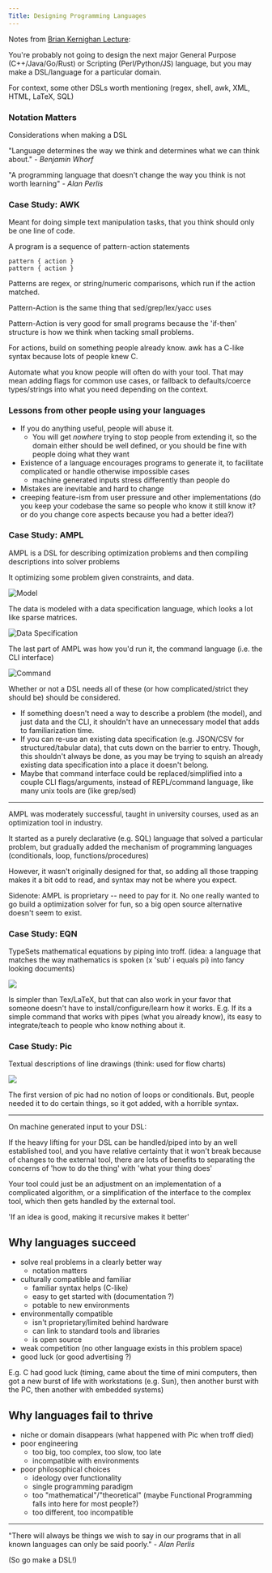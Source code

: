 ```yaml
---
Title: Designing Programming Languages
---
```


Notes from [Brian Kernighan Lecture](https://www.youtube.com/watch?v=Sg4U4r_AgJU):

You're probably not going to design the next major General Purpose (C++/Java/Go/Rust) or Scripting (Perl/Python/JS) language, but you may make a DSL/language for a particular domain.

For context, some other DSLs worth mentioning (regex, shell, awk, XML, HTML, LaTeX, SQL)

### Notation Matters

Considerations when making a DSL

"Language determines the way we think and determines what we can think about." - _Benjamin Whorf_

"A programming language that doesn't change the way you think is not worth learning" - _Alan Perlis_

### Case Study: AWK

Meant for doing simple text manipulation tasks, that you think should only be one line of code.

A program is a sequence of pattern-action statements

```
pattern { action }
pattern { action }
```

Patterns are regex, or string/numeric comparisons, which run if the action matched.

Pattern-Action is the same thing that sed/grep/lex/yacc uses

Pattern-Action is very good for small programs because the 'if-then' structure is how we think when tacking small problems.

For actions, build on something people already know. awk has a C-like syntax because lots of people knew C.

Automate what you know people will often do with your tool. That may mean adding flags for common use cases, or fallback to defaults/coerce types/strings into what you need depending on the context.

### Lessons from other people using your languages

- If you do anything useful, people will abuse it.
  - You will get _nowhere_ trying to stop people from extending it, so the domain either should be well defined, or you should be fine with people doing what they want
- Existence of a language encourages programs to generate it, to facilitate complicated or handle otherwise impossible cases
  - machine generated inputs stress differently than people do
- Mistakes are inevitable and hard to change
- creeping feature-ism from user pressure and other implementations (do you keep your codebase the same so people who know it still know it? or do you change core aspects because you had a better idea?)

### Case Study: AMPL

AMPL is a DSL for describing optimization problems and then compiling descriptions into solver problems

It optimizing some problem given constraints, and data.

![Model](images/model.png)

The data is modeled with a data specification language, which looks a lot like sparse matrices.

![Data Specification](images/data.png)

The last part of AMPL was how you'd run it, the command language (i.e. the CLI interface)

![Command](images/command.png)

Whether or not a DSL needs all of these (or how complicated/strict they should be) should be considered.

- If something doesn't need a way to describe a problem (the model), and just data and the CLI, it shouldn't have an unnecessary model that adds to familiarization time.
- If you can re-use an existing data specification (e.g. JSON/CSV for structured/tabular data), that cuts down on the barrier to entry. Though, this shouldn't always be done, as you may be trying to squish an already existing data specification into a place it doesn't belong.
- Maybe that command interface could be replaced/simplified into a couple CLI flags/arguments, instead of REPL/command language, like many unix tools are (like grep/sed)

---

AMPL was moderately successful, taught in university courses, used as an optimization tool in industry.

It started as a purely declarative (e.g. SQL) language that solved a particular problem, but gradually added the mechanism of programming languages (conditionals, loop, functions/procedures)

However, it wasn't originally designed for that, so adding all those trapping makes it a bit odd to read, and syntax may not be where you expect.

Sidenote: AMPL is proprietary -- need to pay for it. No one really wanted to go build a optimization solver for fun, so a big open source alternative doesn't seem to exist.

### Case Study: EQN

TypeSets mathematical equations by piping into troff. (idea: a language that matches the way mathematics is spoken (x 'sub' i equals pi) into fancy looking documents)

![](images/eqn.png)

Is simpler than Tex/LaTeX, but that can also work in your favor that someone doesn't have to install/configure/learn how it works. E.g. If its a simple command that works with pipes (what you already know), its easy to integrate/teach to people who know nothing about it.

### Case Study: Pic

Textual descriptions of line drawings (think: used for flow charts)

![](images/pic.png)

The first version of pic had no notion of loops or conditionals. But, people needed it to do certain things, so it got added, with a horrible syntax.

---

On machine generated input to your DSL:

If the heavy lifting for your DSL can be handled/piped into by an well established tool, and you have relative certainty that it won't break because of changes to the external tool, there are lots of benefits to separating the concerns of 'how to do the thing' with 'what your thing does'

Your tool could just be an adjustment on an implementation of a complicated algorithm, or a simplification of the interface to the complex tool, which then gets handled by the external tool.

'If an idea is good, making it recursive makes it better'

## Why languages succeed

- solve real problems in a clearly better way
  - notation matters
- culturally compatible and familiar
  - familiar syntax helps (C-like)
  - easy to get started with (documentation ?)
  - potable to new environments
- environmentally compatible
  - isn't proprietary/limited behind hardware
  - can link to standard tools and libraries
  - is open source
- weak competition (no other language exists in this problem space)
- good luck (or good advertising ?)

E.g. C had good luck (timing, came about the time of mini computers, then got a new burst of life with workstations (e.g. Sun), then another burst with the PC, then another with embedded systems)

## Why languages fail to thrive

- niche or domain disappears (what happened with Pic when troff died)
- poor engineering
  - too big, too complex, too slow, too late
  - incompatible with environments
- poor philosophical choices
  - ideology over functionality
  - single programming paradigm
  - too "mathematical"/"theoretical" (maybe Functional Programming falls into here for most people?)
  - too different, too incompatible

---

"There will always be things we wish to say in our programs that in all known languages can only be said poorly." - _Alan Perlis_

(So go make a DSL!)
